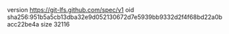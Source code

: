version https://git-lfs.github.com/spec/v1
oid sha256:951b5a5cb13dba32e9d052130672d7e5939bb9332d2f4f68bd22a0bacc22be4a
size 32116
